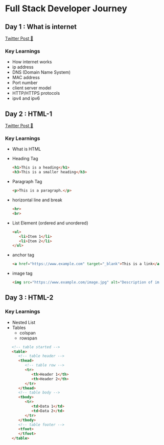 # Full Stack Developer Journey

## Day 1 : What is internet

[Twitter Post 👀](https://x.com/gauravkmaurya09/status/1962591963267641634)


### Key Learnings
- How internet works
- ip address
- DNS (Domain Name System)
- MAC address
- Port number
- client server model
- HTTP/HTTPS protocols
- ipv4 and ipv6


## Day 2 : HTML-1
[Twitter Post 👀](https://x.com/gauravkmaurya09/status/1962591963267641634)

### Key Learnings
- What is HTML
- Heading Tag
   ```html
   <h1>This is a heading</h1>
   <h3>This is a smaller heading</h3>
   ```
- Paragraph Tag
   ```html
   <p>This is a paragraph.</p>
   ```
- horizontal line and break
   ```html
   <hr>
   <br>
   ```
- List Element (ordered and unordered)
    ```html
   <ul>
       <li>Item 1</li>
       <li>Item 2</li>
   </ul>

- anchor tag
   ```html
   <a href="https://www.example.com" target="_blank">This is a link</a>
   ```

- image tag
   ```html
   <img src="https://www.example.com/image.jpg" alt="Description of image">
   ```




## Day 3 : HTML-2

### Key Learnings
- Nested List
- Tables
   - colspan
   - rowspan
```html
   <!-- table started -->
   <table>
      <!-- table header -->
      <thead>
         <!-- table row -->
         <tr>
            <th>Header 1</th>
            <th>Header 2</th>
         </tr>
      </thead>
      <!-- table body -->
      <tbody>
         <tr>
            <td>Data 1</td>
            <td>Data 2</td>
         </tr>
      </tbody>
      <!-- table footer -->
      <tfoot>
      </tfoot>
   </table>
```